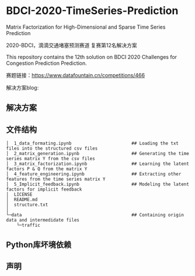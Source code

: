 # BDCI-2020-TimeSeries-Prediction
Matrix Factorization for High-Dimensional and Sparse Time Series Prediction

2020-BDCI，滴滴交通堵塞预测赛道 复赛第12名解决方案

This repository contains the 12th solution on BDCI 2020 Challenges for Congestion Prediction Prediction.

赛题链接：https://www.datafountain.cn/competitions/466

解决方案blog: 

## 解决方案

## 文件结构

    │  1_data_formating.ipynb                       ## Loading the txt files into the structured csv files
    │  2_matrix_generation.ipynb                    ## Generating the time series matrix Y from the csv files 
    │  3_matrix_factorization.ipynb                 ## Learning the latent factors P & Q from the matrix Y
    │  4_feature_engineering.ipynb                  ## Extracting other features from the time series matrix Y
    │  5_Implicit_feedback.ipynb                    ## Modeling the latent factors for implicit feedback
    │  LICENSE
    │  README.md
    │  structure.txt
    │  
    └─data                                          ## Containing origin data and intermedidate files
        └─traffic
        
        
## Python库坏境依赖

## 声明


